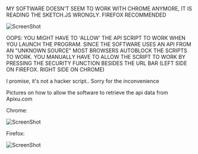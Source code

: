 MY SOFTWARE DOESN'T SEEM TO WORK WITH CHROME ANYMORE, IT IS READING THE SKETCH.JS WRONGLY. FIREFOX RECOMMENDED

![ScreenShot](https://github.com/NickSander/Mini_ex/blob/gh-pages/Mini_ex(6)%20'Bubbles'/bubbles.png)





OOPS: YOU MIGHT HAVE TO 'ALLOW' THE API SCRIPT TO WORK WHEN YOU LAUNCH THE PROGRAM. SINCE THE SOFTWARE USES AN API FROM AN "UNKNOWN SOURCE"
MOST BROWSERS AUTOBLOCK THE SCRIPTS TO WORK.
YOU MANUALLY HAVE TO ALLOW THE SCRIPT TO WORK BY PRESSING THE SECURITY FUNCTION BESIDES THE URL BAR (LEFT SIDE ON FIREFOX. RIGHT SIDE ON CHROME)

I promise, it's not a hacker script..
Sorry for the inconvenience

Pictures on how to allow the software to retrieve the api data from Apixu.com

Chrome:

![ScreenShot](https://github.com/NickSander/Mini_ex/blob/gh-pages/Mini_ex(6)%20'rain'/chrome.png)

Firefox:

![ScreenShot](https://github.com/NickSander/Mini_ex/blob/gh-pages/Mini_ex(6)%20'rain'/Firefox.png)
